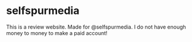 # selfspurmedia

This is a review website. Made for @selfspurmedia. I do not have enough money to money to make a paid account!